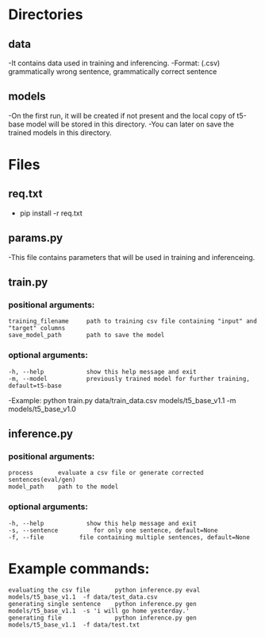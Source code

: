 # Directories
## data
-It contains data used in training and inferencing.
-Format: (.csv) grammatically wrong sentence, grammatically correct sentence


## models
-On the first run, it will be created if not present and the local copy of t5-base model will be stored in this directory.
-You can later on save the trained models in this directory.


# Files
## req.txt
- pip install -r req.txt


## params.py
-This file contains parameters that will be used in training and inferenceing.


## train.py
### positional arguments:
    training_filename     path to training csv file containing "input" and "target" columns
    save_model_path       path to save the model

### optional arguments:
    -h, --help            show this help message and exit
    -m, --model           previously trained model for further training, default=t5-base

-Example: python train.py data/train_data.csv models/t5_base_v1.1 -m  models/t5_base_v1.0


## inference.py
### positional arguments:
    process       evaluate a csv file or generate corrected sentences(eval/gen)
    model_path    path to the model

### optional arguments:
    -h, --help            show this help message and exit
    -s, --sentence          for only one sentence, default=None
    -f, --file          file containing multiple sentences, default=None

# Example commands:

    evaluating the csv file       python inference.py eval models/t5_base_v1.1  -f data/test_data.csv
    generating single sentence    python inference.py gen models/t5_base_v1.1  -s 'i will go home yesterday.'
    generating file               python inference.py gen models/t5_base_v1.1  -f data/test.txt